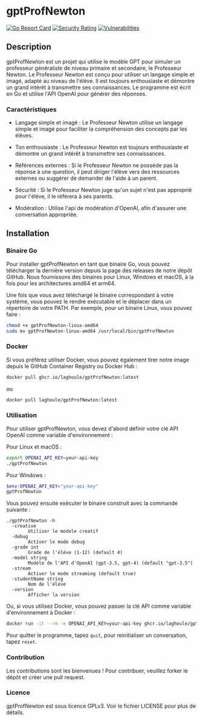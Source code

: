 # gptProfNewton

[![Go Report Card](https://goreportcard.com/badge/github.com/laghoule/gptProfNewton)](https://goreportcard.com/report/github.com/laghoule/gptProfNewton)
[![Security Rating](https://sonarcloud.io/api/project_badges/measure?project=laghoule_gptProfNewton&metric=security_rating)](https://sonarcloud.io/summary/new_code?id=laghoule_gptProfNewton)
[![Vulnerabilities](https://sonarcloud.io/api/project_badges/measure?project=laghoule_gptProfNewton&metric=vulnerabilities)](https://sonarcloud.io/summary/new_code?id=laghoule_gptProfNewton)

## Description

gptProfNewton est un projet qui utilise le modèle GPT pour simuler un professeur généraliste de niveau primaire et secondaire, le Professeur Newton. Le Professeur Newton est conçu pour utiliser un langage simple et imagé, adapté au niveau de l'élève. Il est toujours enthousiaste et démontre un grand intérêt à transmettre ses connaissances. Le programme est écrit en Go et utilise l'API OpenAI pour générer des réponses.

### Caractéristiques

* Langage simple et imagé : Le Professeur Newton utilise un langage simple et imagé pour faciliter la compréhension des concepts par les élèves.

* Ton enthousiaste : Le Professeur Newton est toujours enthousiaste et démontre un grand intérêt à transmettre ses connaissances.

* Références externes : Si le Professeur Newton ne possède pas la réponse à une question, il peut diriger l'élève vers des ressources externes ou suggérer de demander de l'aide à un parent.

* Sécurité : Si le Professeur Newton juge qu'un sujet n'est pas approprié pour l'élève, il le référera à ses parents.

* Modération : Utilise l'api de modération d'OpenAI, afin d'assurer une conversation appropriée.

## Installation

### Binaire Go

Pour installer gptProfNewton en tant que binaire Go, vous pouvez télécharger la dernière version depuis la page des releases de notre dépôt GitHub. Nous fournissons des binaires pour Linux, Windows et macOS, à la fois pour les architectures amd64 et arm64.

Une fois que vous avez téléchargé le binaire correspondant à votre système, vous pouvez le rendre exécutable et le déplacer dans un répertoire de votre PATH. Par exemple, pour un binaire Linux, vous pouvez faire :

```bash
chmod +x gptProfNewton-linux-amd64
sudo mv gptProfNewton-linux-amd64 /usr/local/bin/gptProfNewton
```

### Docker

Si vous préférez utiliser Docker, vous pouvez également tirer notre image depuis le GitHub Container Registry ou Docker Hub :

```bash
docker pull ghcr.io/laghoule/gptProfNewton:latest
```

ou

```bash
docker pull laghoule/gptProfNewton:latest
```

### Utilisation

Pour utiliser gptProfNewton, vous devez d'abord définir votre clé API OpenAI comme variable d'environnement :

Pour Linux et macOS :

```bash
export OPENAI_API_KEY=your-api-key
./gptProfNewton
```

Pour Windows :

```powershell
$env:OPENAI_API_KEY="your-api-key"
gptProfNewton
```

Vous pouvez ensuite exécuter le binaire construit avec la commande suivante :

```text
./gptProfNewton -h
  -creative
        Utiliser le modele creatif
  -debug
        Activer le mode debug
  -grade int
        Grade de l'éléve (1-12) (default 4)
  -model string
        Modéle de l'API d'OpenAI (gpt-3.5, gpt-4) (default "gpt-3.5")
  -stream
        Activer le mode streaming (default true)
  -studentName string
        Nom de l'éléve
  -version
        Afficher la version
```

Ou, si vous utilisez Docker, vous pouvez passer la clé API comme variable d'environnement à Docker :

```bash
docker run -it --rm -e OPENAI_API_KEY=your-api-key ghcr.io/laghoule/gptProfNewton:latest
```

Pour quitter le programme, tapez `quit`, pour reinitialiser un conversation, tapez `reset`.

### Contribution

Les contributions sont les bienvenues ! Pour contribuer, veuillez forker le dépôt et créer une pull request.

### Licence

gptProfNewton est sous licence GPLv3. Voir le fichier LICENSE pour plus de détails.
